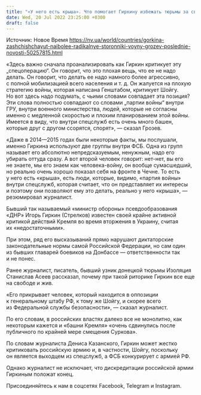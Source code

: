 ```yaml
---
title: "«У него есть крыша». Что помогает Гиркину избежать тюрьмы за свою критику «спецоперации» — Грозев"
date: Wed, 20 Jul 2022 23:25:00 +0300
draft: false
---
```

Источник: Новое Время https://nv.ua/world/countries/gorkina-zashchishchayut-naibolee-radikalnye-storonniki-voyny-grozev-poslednie-novosti-50257815.html


 «Здесь важно сначала проанализировать как Гиркин критикует эту „спецоперацию“. Он говорит, что это плохая вещь, что ее не надо делать. Он говорит, что делать ее надо намного более агрессивно, с полной мобилизацией всего населения и т. д. Он жалуется на плохую стратегию войны, которая написана Генштабом, критикует Шойгу. Но вот здесь надо подумать, с чьими словами совпадает эта позиция? Эти слова полностью совпадают со словами „партии войны“ внутри ГРУ, внутри военного министерства, людей, которые не согласны именно с медленной скоростью и плохим планированием этой войны. Имеется в виду, что внутри спецслужб есть очень много башен, которые друг с другом ссорятся, спорят», — сказал Грозев.

«Даже в 2014—2015 годах были некоторые факты, мы послушали, именно Гиркина используют две группы внутри ФСБ. Одна из групп называет его абсолютно непредсказуемым, ненужным, надо его убирать оттуда сразу. А вот второй человек говорит: нет-нет, вы его не знаете, мы его знаем как человека-войну, он вообще сумасшедший, но реально очень хорошо показал себя на фронте в Чечне. То есть у него есть «крыша», есть люди, которые, видимо, «партия войны» внутри спецслужб, которая считает, что он представляет их интересы и поэтому они позволяют ему это делать, реально у него «крыша», — резюмировал журналист.

Бывший так называемый «министр обороны» псевдообразования «ДНР» Игорь Гиркин (Стрелков) известен своей крайне активной критикой действий Кремля во время вторжения в Украину, считая их «недостаточными».

При этом, ряд его высказываний прямо нарушают диктаторские законодательные нормы самой Российской Федерации, но сам один из бывших главарей боевиков на Донбассе — ответственности так и не понес.

Ранее журналист, писатель, бывший узник донецкой тюрьмы Изоляция Станислав Асеев рассказал, почему при такой риторике Гиркин все еще на свободе и жив.

«Его прикрывает человек, который находится в оппозиции к генеральному штабу РФ, к тому же Шойгу, и скорее всего из Федеральной службы безопасности», — сказал журналист.

По его словам, в российских властях далеко все не монолитно, как некоторым кажется и «башни Кремля» «очень сдвинулись после публичного по крайней мере смещения Суркова».

По словам журналиста Дениса Казанского, Гиркин может жестко критиковать российскую армию и, в частности, Шойгу, поскольку он является выходцем из спецслужб, а ФСБ конкурирует с армией РФ.

Однако журналист не исключает, что дискредитации российской армии Гиркиным положат конец.

Присоединяйтесь к нам в соцсетях Facebook, Telegram и Instagram.
